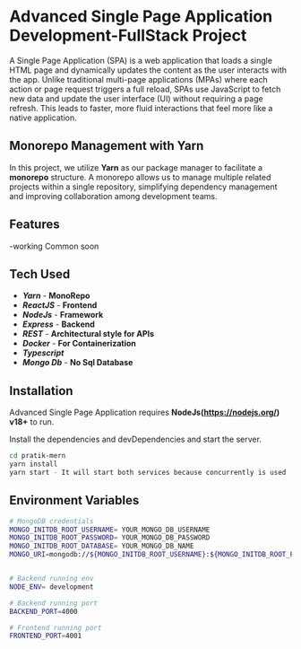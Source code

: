 # **Advanced Single Page Application Development-FullStack Project**

A Single Page Application (SPA) is a web application that loads a single HTML page and dynamically updates the content as the user interacts with the app. Unlike traditional multi-page applications (MPAs) where each action or page request triggers a full reload, SPAs use JavaScript to fetch new data and update the user interface (UI) without requiring a page refresh. This leads to faster, more fluid interactions that feel more like a native application.

## **Monorepo Management with Yarn**

In this project, we utilize **Yarn** as our package manager to facilitate a **monorepo** structure. A monorepo allows us to manage multiple related projects within a single repository, simplifying dependency management and improving collaboration among development teams.

## **Features**

-working Common soon

## **Tech Used**

- **_Yarn_** - **MonoRepo**
- **_ReactJS_** - **Frontend**
- **_NodeJs_** - **Framework**
- **_Express_** - **Backend**
- **_REST_** - **Architectural style for APIs**
- **_Docker_** - **For Containerization**
- **_Typescript_**
- **_Mongo Db_** - **No Sql Database**

## **Installation**

Advanced Single Page Application requires **NodeJs(https://nodejs.org/) v18+** to run.

Install the dependencies and devDependencies and start the server.

```sh
cd pratik-mern
yarn install
yarn start - It will start both services because concurrently is used

```

## **Environment Variables**

```sh
# MongoDB credentials
MONGO_INITDB_ROOT_USERNAME= YOUR_MONGO_DB_USERNAME
MONGO_INITDB_ROOT_PASSWORD= YOUR_MONGO_DB_PASSWORD
MONGO_INITDB_ROOT_DATABASE= YOUR_MONGO_DB_NAME
MONGO_URI=mongodb://${MONGO_INITDB_ROOT_USERNAME}:${MONGO_INITDB_ROOT_PASSWORD}@db:27017/${MONGO_INITDB_ROOT_DATABASE}


# Backend running env
NODE_ENV= development

# Backend running port
BACKEND_PORT=4000

# Frontend running port
FRONTEND_PORT=4001

```

```













```
